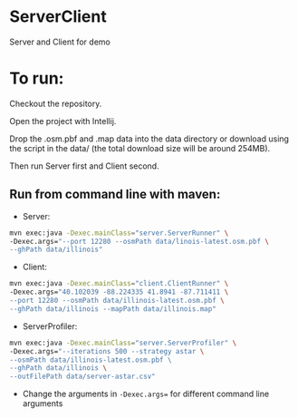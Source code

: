 # ServerClient
Server and Client for demo

# To run:
Checkout the repository.

Open the project with Intellij.

Drop the .osm.pbf and .map data into the data directory or download using the script
in the data/ (the total download size will be around 254MB).

Then run Server first and Client second.

## Run from command line with maven:

 - Server:
```bash
mvn exec:java -Dexec.mainClass="server.ServerRunner" \
-Dexec.args="--port 12280 --osmPath data/linois-latest.osm.pbf \
--ghPath data/illinois"
```
 - Client:
```bash
mvn exec:java -Dexec.mainClass="client.ClientRunner" \
-Dexec.args="40.102039 -88.224335 41.8941 -87.711411 \
--port 12280 --osmPath data/illinois-latest.osm.pbf \
--ghPath data/illinois --mapPath data/illinois.map"
```
 - ServerProfiler:
 ```bash
 mvn exec:java -Dexec.mainClass="server.ServerProfiler" \
 -Dexec.args="--iterations 500 --strategy astar \
 --osmPath data/illinois-latest.osm.pbf \ 
 --ghPath data/illinois \
 --outFilePath data/server-astar.csv"
 ```

 - Change the arguments in `-Dexec.args=` for different command line arguments
